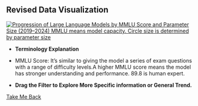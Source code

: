 ## Revised Data Visualization  
<div class='tableauPlaceholder' id='viz1731642632811' style='position: relative'>
    <noscript>
        <a href='#'>
            <img alt='Progression of Large Language Models by MMLU Score and Parameter Size (2019–2024) MMLU means model capacity. Circle size is determined by parameter size' src='https://public.tableau.com/static/images/As/Assignment34_17316426180120/Sheet1/1_rss.png' style='border: none' />
        </a>
    </noscript>
    <object class='tableauViz' style='display:none;'>
        <param name='host_url' value='https%3A%2F%2Fpublic.tableau.com%2F' />
        <param name='embed_code_version' value='3' />
        <param name='site_root' value='' />
        <param name='name' value='Assignment34_17316426180120/Sheet1' />
        <param name='tabs' value='no' />
        <param name='toolbar' value='yes' />
        <param name='static_image' value='https://public.tableau.com/static/images/As/Assignment34_17316426180120/Sheet1/1.png' />
        <param name='animate_transition' value='yes' />
        <param name='display_static_image' value='yes' />
        <param name='display_spinner' value='yes' />
        <param name='display_overlay' value='yes' />
        <param name='display_count' value='yes' />
        <param name='language' value='en-US' />
        <param name='filter' value='publish=yes' />
    </object>
</div>
<script type='text/javascript'>
    var divElement = document.getElementById('viz1731642632811');
    var vizElement = divElement.getElementsByTagName('object')[0];
    vizElement.style.width = '100%';
    vizElement.style.height = (divElement.offsetWidth * 0.75) + 'px';
    var scriptElement = document.createElement('script');
    scriptElement.src = 'https://public.tableau.com/javascripts/api/viz_v1.js';
    vizElement.parentNode.insertBefore(scriptElement, vizElement);
</script>

- **Terminology Explanation**  
- MMLU Score: It’s similar to giving the model a series of exam questions with a range of difficulty levels.A higher MMLU score means the model has stronger understanding and performance. 89.8 is human expert.  

- **Drag the Filter to Explore More Specific information or General Trend.**  

[Take Me Back](README.md)
